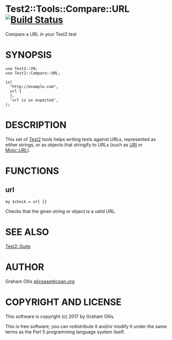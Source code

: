 # Test2::Tools::Compare::URL [![Build Status](https://secure.travis-ci.org/plicease/Test2-Tools-Compare-URL.png)](http://travis-ci.org/plicease/Test2-Tools-Compare-URL)

Compare a URL in your Test2 test

# SYNOPSIS

    use Test2::V0;
    use Test2::Compare::URL;
    
    is(
      "http://example.com",
      url {
      },
      'url is as expected',
    );

# DESCRIPTION

This set of [Test2](https://metacpan.org/pod/Test2) tools helps writing tests against
URLs, represented as either strings, or as objects that
stringify to URLs (such as [URI](https://metacpan.org/pod/URI) or [Mojo::URL](https://metacpan.org/pod/Mojo::URL)).

# FUNCTIONS

## url

    my $check = url {}

Checks that the given string or object is a valid URL.

# SEE ALSO

[Test2::Suite](https://metacpan.org/pod/Test2::Suite)

# AUTHOR

Graham Ollis <plicease@cpan.org>

# COPYRIGHT AND LICENSE

This software is copyright (c) 2017 by Graham Ollis.

This is free software; you can redistribute it and/or modify it under
the same terms as the Perl 5 programming language system itself.
